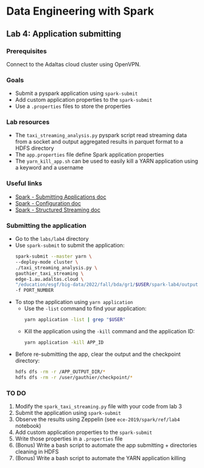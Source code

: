# Data Engineering with Spark

## Lab 4: Application submitting

### Prerequisites

Connect to the Adaltas cloud cluster using OpenVPN.

### Goals

- Submit a pyspark application using `spark-submit`
- Add custom application properties to the `spark-submit`
- Use a `.properties` files to store the properties

### Lab resources

- The `taxi_streaming_analysis.py` pyspark script read streaming data from a socket and output aggregated results in parquet format to a HDFS directory
- The `app.properties` file define Spark application properties
- The `yarn_kill_app.sh` can be used to easily kill a YARN application using a keyword and a username

### Useful links

- [Spark - Submitting Applications doc](https://spark.apache.org/docs/2.3.2/submitting-applications.html)
- [Spark - Configuration doc](https://spark.apache.org/docs/2.3.2/configuration.html)
- [Spark - Structured Streaming doc](http://spark.apache.org/docs/2.3.2/structured-streaming-programming-guide.html)

### Submitting the application

- Go to the `labs/lab4` directory
- Use `spark-submit` to submit the application:
  ```bash
  spark-submit --master yarn \
  --deploy-mode cluster \
  ./taxi_streaming_analysis.py \
  gauthier_taxi_streaming \
  edge-1.au.adaltas.cloud \
  "/education/esgf/big-data/2022/fall/bda/gr1/$USER/spark-lab4/output/fares_metrics" \
  -f PORT_NUMBER
  ```
- To stop the application using `yarn application`
  - Use the `-list` command to find your application:
    ```bash
    yarn application -list | grep "$USER"
    ```
  - Kill the application using the `-kill` command and the application ID:
    ```bash
    yarn application -kill APP_ID
    ```
- Before re-submitting the app, clear the output and the checkpoint directory:
  ```bash
  hdfs dfs -rm -r /APP_OUTPUT_DIR/*
  hdfs dfs -rm -r /user/gauthier/checkpoint/*
  ```

### TO DO

1. Modify the `spark_taxi_streaming.py` file with your code from lab 3
2. Submit the application using `spark-submit`
3. Observe the results using Zeppelin (see `ece-2019/spark/ref/lab4` notebook)
4. Add custom application properties to the `spark-submit`
5. Write those properties in a `.properties` file
6. (Bonus) Write a bash script to automate the app submitting + directories cleaning in HDFS
7. (Bonus) Write a bash script to automate the YARN application killing
